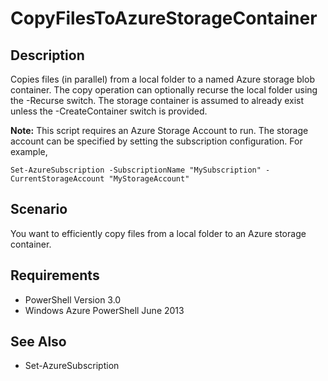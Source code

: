 # CopyFilesToAzureStorageContainer #
## Description ##
Copies files (in parallel) from a local folder to a named Azure storage blob container.  The copy operation can optionally recurse the local folder using the -Recurse switch.  The storage container is assumed to already exist unless the -CreateContainer switch is provided.


**Note:** This script requires an Azure Storage Account to run.  The storage account can be specified by setting the subscription configuration.  For example,

    Set-AzureSubscription -SubscriptionName "MySubscription" -CurrentStorageAccount "MyStorageAccount"
    
## Scenario ##
You want to efficiently copy files from a local folder to an Azure storage container.

## Requirements ##
- PowerShell Version 3.0
- Windows Azure PowerShell June 2013

## See Also ##
- Set-AzureSubscription
